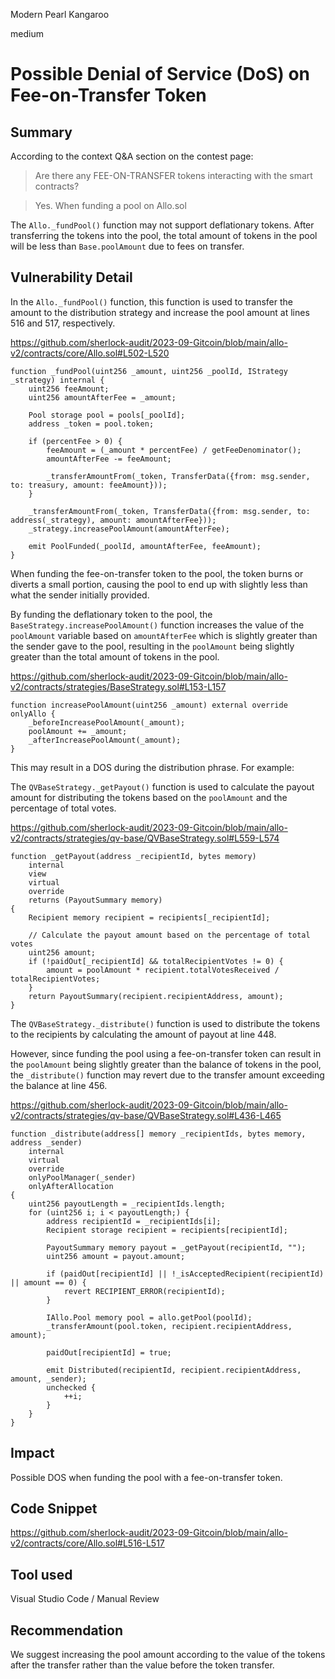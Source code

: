 Modern Pearl Kangaroo

medium

# Possible Denial of Service (DoS) on Fee-on-Transfer Token
## Summary

According to the context Q&A section on the contest page:

> Are there any FEE-ON-TRANSFER tokens interacting with the smart contracts?

> Yes. When funding a pool on Allo.sol

The `Allo._fundPool()` function may not support deflationary tokens. After transferring the tokens into the pool, the total amount of tokens in the pool will be less than `Base.poolAmount` due to fees on transfer.

## Vulnerability Detail

In the `Allo._fundPool()` function, this function is used to transfer the amount to the distribution strategy and increase the pool amount at lines 516 and 517, respectively.

https://github.com/sherlock-audit/2023-09-Gitcoin/blob/main/allo-v2/contracts/core/Allo.sol#L502-L520

```solidity
function _fundPool(uint256 _amount, uint256 _poolId, IStrategy _strategy) internal {
    uint256 feeAmount;
    uint256 amountAfterFee = _amount;

    Pool storage pool = pools[_poolId];
    address _token = pool.token;

    if (percentFee > 0) {
        feeAmount = (_amount * percentFee) / getFeeDenominator();
        amountAfterFee -= feeAmount;

        _transferAmountFrom(_token, TransferData({from: msg.sender, to: treasury, amount: feeAmount}));
    }

    _transferAmountFrom(_token, TransferData({from: msg.sender, to: address(_strategy), amount: amountAfterFee}));
    _strategy.increasePoolAmount(amountAfterFee);

    emit PoolFunded(_poolId, amountAfterFee, feeAmount);
}
```

When funding the fee-on-transfer token to the pool, the token burns or diverts a small portion, causing the pool to end up with slightly less than what the sender initially provided.

By funding the deflationary token to the pool, the `BaseStrategy.increasePoolAmount()` function increases the value of the `poolAmount` variable based on `amountAfterFee` which is slightly greater than the sender gave to the pool, resulting in the `poolAmount` being slightly greater than the total amount of tokens in the pool.

https://github.com/sherlock-audit/2023-09-Gitcoin/blob/main/allo-v2/contracts/strategies/BaseStrategy.sol#L153-L157

```solidity
function increasePoolAmount(uint256 _amount) external override onlyAllo {
    _beforeIncreasePoolAmount(_amount);
    poolAmount += _amount;
    _afterIncreasePoolAmount(_amount);
}
```

This may result in a DOS during the distribution phrase. For example:

The `QVBaseStrategy._getPayout()` function is used to calculate the payout amount for distributing the tokens based on the `poolAmount` and the percentage of total votes.

https://github.com/sherlock-audit/2023-09-Gitcoin/blob/main/allo-v2/contracts/strategies/qv-base/QVBaseStrategy.sol#L559-L574

```solidity
function _getPayout(address _recipientId, bytes memory)
    internal
    view
    virtual
    override
    returns (PayoutSummary memory)
{
    Recipient memory recipient = recipients[_recipientId];

    // Calculate the payout amount based on the percentage of total votes
    uint256 amount;
    if (!paidOut[_recipientId] && totalRecipientVotes != 0) {
        amount = poolAmount * recipient.totalVotesReceived / totalRecipientVotes;
    }
    return PayoutSummary(recipient.recipientAddress, amount);
}
```

The `QVBaseStrategy._distribute()` function is used to distribute the tokens to the recipients by calculating the amount of payout at line 448.

However, since funding the pool using a fee-on-transfer token can result in the `poolAmount` being slightly greater than the balance of tokens in the pool, the `_distribute()` function may revert due to the transfer amount exceeding the balance at line 456.

https://github.com/sherlock-audit/2023-09-Gitcoin/blob/main/allo-v2/contracts/strategies/qv-base/QVBaseStrategy.sol#L436-L465

```solidity
function _distribute(address[] memory _recipientIds, bytes memory, address _sender)
    internal
    virtual
    override
    onlyPoolManager(_sender)
    onlyAfterAllocation
{
    uint256 payoutLength = _recipientIds.length;
    for (uint256 i; i < payoutLength;) {
        address recipientId = _recipientIds[i];
        Recipient storage recipient = recipients[recipientId];

        PayoutSummary memory payout = _getPayout(recipientId, "");
        uint256 amount = payout.amount;

        if (paidOut[recipientId] || !_isAcceptedRecipient(recipientId) || amount == 0) {
            revert RECIPIENT_ERROR(recipientId);
        }

        IAllo.Pool memory pool = allo.getPool(poolId);
        _transferAmount(pool.token, recipient.recipientAddress, amount);

        paidOut[recipientId] = true;

        emit Distributed(recipientId, recipient.recipientAddress, amount, _sender);
        unchecked {
            ++i;
        }
    }
}
```

## Impact

Possible DOS when funding the pool with a fee-on-transfer token.

## Code Snippet

https://github.com/sherlock-audit/2023-09-Gitcoin/blob/main/allo-v2/contracts/core/Allo.sol#L516-L517

## Tool used

Visual Studio Code / Manual Review

## Recommendation

We suggest increasing the pool amount according to the value of the tokens after the transfer rather than the value before the token transfer.